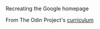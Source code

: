 Recreating the Google homepage

From The Odin Project's [curriculum](http://www.theodinproject.com/web-development-101/html-css)
